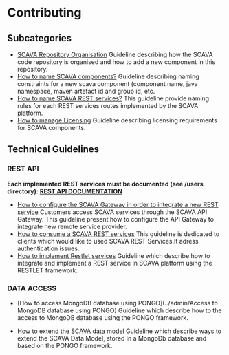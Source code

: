 
# Contributing

## Subcategories

* [SCAVA Repository Organisation](Repository-Organisation) Guideline describing how the SCAVA code repository is organised and how to add a new component in this repository.
* [How to name SCAVA components?](Component-Naming) Guideline describing naming constraints for a new scava component (component name, java namespace, maven artefact id and group id, etc.
* [How to name SCAVA REST services?](Naming-Scava-REST-Services) This guideline provide naming rules for each REST services routes implemented by the SCAVA platform.
* [How to manage  Licensing](Licensing) Guideline describing licensing requirements for SCAVA components.


## Technical Guidelines

### REST API

**Each implemented REST services must be documented (see /users directory): [REST API DOCUMENTATION](../REST-API-Documentation)**

* [How to configure the SCAVA Gateway in order to integrate a new  REST service](../admin/API-Gateway-Configuration) Customers access SCAVA services through the SCAVA API Gateway. This guideline present how to configure the API Gateway to integrate new  remote service provider.
* [How to consume a SCAVA REST services](../users/Consuming-REST-Services) This guideline is dedicated to clients which would like to used SCAVA REST Services.It adress authentication issues.
* [How to implement Restlet services](Implementing-Restlet-Service) Guideline which describe how to integrate and implement a REST service in SCAVA platform using the RESTLET framework.

### DATA ACCESS

* [How to access MongoDB database using PONGO](../admin/Access to MongoDB database using PONGO) Guideline which describe how to the access to MongoDB database using the  PONGO framework.

* [How to extend the SCAVA data model](Extend-MongoDB-Data-Model) Guideline  which describe ways to extend the SCAVA Data Model, stored in a MongoDb database and based on the PONGO framework.
